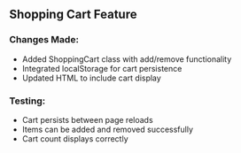 ## Shopping Cart Feature

### Changes Made:
- Added ShoppingCart class with add/remove functionality
- Integrated localStorage for cart persistence
- Updated HTML to include cart display

### Testing:
- Cart persists between page reloads
- Items can be added and removed successfully
- Cart count displays correctly
